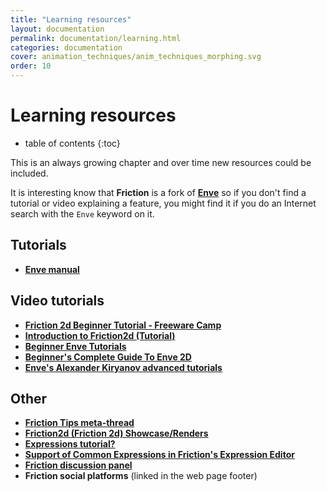 ```yaml
---
title: "Learning resources"
layout: documentation
permalink: documentation/learning.html
categories: documentation
cover: animation_techniques/anim_techniques_morphing.svg
order: 10
---
```


# Learning resources

* table of contents
{:toc}

This is an always growing chapter and over time new resources could be included.

It is interesting know that **Friction** is a fork of **[Enve](https://maurycyliebner.github.io/)** so if you don't find a tutorial or video explaining a feature, you might find it if you do an Internet search with the `Enve` keyword on it.

## Tutorials
- **[Enve manual](https://theflydesign.es/manual-enve-2d-animation-english/)**

## Video tutorials
- **[Friction 2d Beginner Tutorial - Freeware Camp](https://www.youtube.com/watch?v=dIzzXyrJRHs)**
- **[Introduction to Friction2d (Tutorial)](https://github.com/orgs/friction2d/discussions/403)**
- **[Beginner Enve Tutorials](https://www.youtube.com/playlist?list=PLiIhhu566LD9xzcRXgRqMkr8sIqaKO1HF)**
- **[Beginner's Complete Guide To Enve 2D](https://www.youtube.com/playlist?list=PLiIhhu566LD-4zvcPCCGZtp1KS1Ew5Ehu)**
- **[Enve's Alexander Kiryanov advanced tutorials](https://www.youtube.com/playlist?list=PLQFW7x3qFlrBAqVFHCS8QGf2ooegv4riN)**

## Other
- **[Friction Tips meta-thread](https://github.com/orgs/friction2d/discussions/434  )**
- **[Friction2d (Friction 2d) Showcase/Renders](https://github.com/orgs/friction2d/discussions/407)**
- **[Expressions tutorial?](https://github.com/orgs/friction2d/discussions/292)**
- **[Support of Common Expressions in Friction's Expression Editor](https://github.com/orgs/friction2d/discussions/242)**
- **[Friction discussion panel](https://github.com/orgs/friction2d/discussions)**
- **Friction social platforms** (linked in the web page footer)